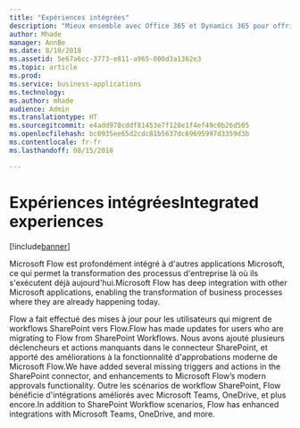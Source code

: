 ```yaml
---
title: "Expériences intégrées"
description: "Mieux ensemble avec Office 365 et Dynamics 365 pour offrir des expériences intégrées dans SharePoint, Teams, Excel et plus encore."
author: Mhade
manager: AnnBe
ms.date: 8/10/2018
ms.assetid: 5e67a6cc-3773-e811-a965-000d3a1362e3
ms.topic: article
ms.prod: 
ms.service: business-applications
ms.technology: 
ms.author: mhade
audience: Admin
ms.translationtype: HT
ms.sourcegitcommit: e4add978cddf81453e7f128e1f4ef49c0b26d505
ms.openlocfilehash: bc0935ee65d2cdc81b5637dc69695997d3359d3b
ms.contentlocale: fr-fr
ms.lasthandoff: 08/15/2018

---
```

# <a name="integrated-experiences"></a><span data-ttu-id="9bbdc-103">Expériences intégrées</span><span class="sxs-lookup"><span data-stu-id="9bbdc-103">Integrated experiences</span></span>


[!include[banner](../../includes/banner.md)]

<span data-ttu-id="9bbdc-104">Microsoft Flow est profondément intégré à d'autres applications Microsoft, ce qui permet la transformation des processus d'entreprise là où ils s'exécutent déjà aujourd'hui.</span><span class="sxs-lookup"><span data-stu-id="9bbdc-104">Microsoft Flow has deep integration with other Microsoft applications, enabling the transformation of business processes where they are already happening today.</span></span>

<span data-ttu-id="9bbdc-105">Flow a fait effectué des mises à jour pour les utilisateurs qui migrent de workflows SharePoint vers Flow.</span><span class="sxs-lookup"><span data-stu-id="9bbdc-105">Flow has made updates for users who are migrating to Flow from SharePoint Workflows.</span></span> <span data-ttu-id="9bbdc-106">Nous avons ajouté plusieurs déclencheurs et actions manquants dans le connecteur SharePoint, et apporté des améliorations à la fonctionnalité d'approbations moderne de Microsoft Flow.</span><span class="sxs-lookup"><span data-stu-id="9bbdc-106">We have added several missing triggers and actions in the SharePoint connector, and enhancements to Microsoft Flow’s modern approvals functionality.</span></span> <span data-ttu-id="9bbdc-107">Outre les scénarios de workflow SharePoint, Flow bénéficie d'intégrations améliorés avec Microsoft Teams, OneDrive, et plus encore.</span><span class="sxs-lookup"><span data-stu-id="9bbdc-107">In addition to SharePoint Workflow scenarios, Flow has enhanced integrations with Microsoft Teams, OneDrive, and more.</span></span>


